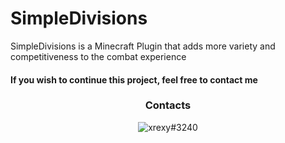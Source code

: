 # SimpleDivisions
SimpleDivisions is a Minecraft Plugin that adds more variety and competitiveness to the combat experience

<h4>
  If you wish to continue this project, feel free to contact me
</h4>
<h3 align="center">Contacts</h3>
<p align="center"><img src="https://img.shields.io/badge/-xrexy%233240-5865F2?logo=Discord&style=for-the-badge&logoColor=fff" alt="xrexy#3240" /></p>
